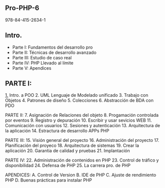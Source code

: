 ## Pro-PHP-6
978-84-415-2634-1

## Intro.
- Parte I: Fundamentos del desarrollo pro
- Parte II: Técnicas de desarrollo avanzado
- Parte III: Estudio de caso real
- Parte IV: PHP Llevado al límite
- Parte V: Apendices

## PARTE I:
[1.]() Intro. a POO
2. UML Lenguaje de Modelado unificado
3. Trabajo con Objetos
4. Patrones de diseño
5. Colecciones
6. Abstracción de BDA con PDO

PARTE II: 
7. Asignación de Relaciones del objeto
8. Progamación controlada por eventos
9. Registro y depuración
10. Escribir y usar sevicios WEB
11. Comunicación con usuarios
12. Sesiones y autenticación
13. Arquitectura de la aplicación
14. Estractura de desarrollo APPs PHP

PARTE III:
15. Visión general del proyecto
16. Administración del proyecto
17. Planificación del proyeco
18. Arquitectura de sistemas
19. Crear la aplicación
20. Garantia de calidad y pruebas
21. Implantación

PARTE IV:
22. Administración de contenidos en PHP
23. Control de tráfico y disponibilidad
24. Defensa de PHP
25. La carrera pro. de PHP

APENDICES:
A. Control de Version
B. IDE de PHP
C. Ajuste de rendimiento PHP
D. Buenas prácticas para instalar PHP


